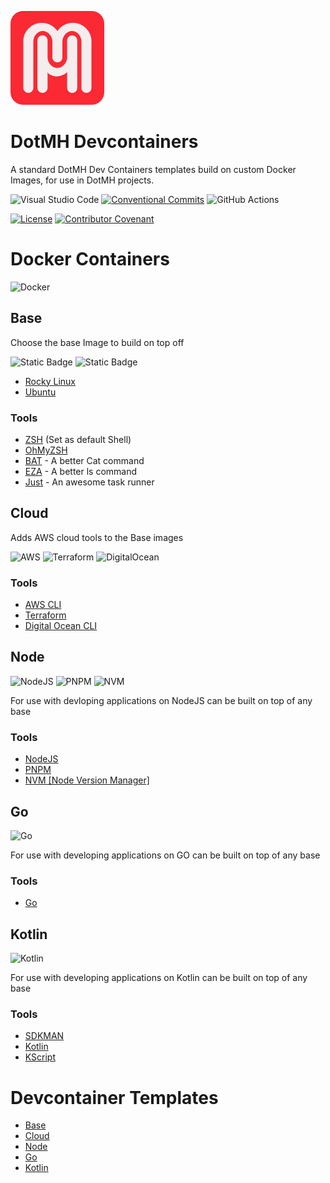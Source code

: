 ![DotMH](https://github.com/dotmh/dotmh/raw/master/logo.png)

# DotMH Devcontainers

A standard DotMH Dev Containers templates build on custom Docker Images, for use in DotMH projects.

![Visual Studio Code](https://img.shields.io/badge/Visual%20Studio%20Code-0078d7.svg?style=for-the-badge&logo=visual-studio-code&logoColor=white)
[![Conventional Commits](https://img.shields.io/badge/Conventional%20Commits-%23FE5196?style=for-the-badge&logo=conventionalcommits&logoColor=white)](https://conventionalcommits.org)
![GitHub Actions](https://img.shields.io/badge/github%20actions-%232671E5.svg?style=for-the-badge&logo=githubactions&logoColor=white)

[![License](https://img.shields.io/badge/License-Apache_2.0-blue.svg?style=for-the-badge&)](https://opensource.org/licenses/Apache-2.0)
[![Contributor Covenant](https://img.shields.io/badge/Contributor%20Covenant-2.1-4baaaa.svg?style=for-the-badge&)](code_of_conduct.md)

# Docker Containers

![Docker](https://img.shields.io/badge/docker-%230db7ed.svg?style=for-the-badge&logo=docker&logoColor=white)

## Base

Choose the base Image to build on top off

![Static Badge](https://img.shields.io/badge/Rocky_Linux-10B981?style=for-the-badge&logo=rockylinux&logoColor=%23FFFFFF)
![Static Badge](https://img.shields.io/badge/Ubuntu-E95420?style=for-the-badge&logo=ubuntu&logoColor=%23FFFFFF)

- [Rocky Linux](https://rockylinux.org/)
- [Ubuntu](https://ubuntu.com/)

### Tools

- [ZSH](https://www.zsh.org/) (Set as default Shell)
- [OhMyZSH](https://ohmyz.sh/)
- [BAT](https://github.com/sharkdp/bat) - A better Cat command
- [EZA](https://github.com/eza-community/eza) - A better ls command
- [Just](https://github.com/casey/just) - An awesome task runner

## Cloud

Adds AWS cloud tools to the Base images

![AWS](https://img.shields.io/badge/AWS-%23FF9900.svg?style=for-the-badge&logo=amazon-aws&logoColor=white)
![Terraform](https://img.shields.io/badge/terraform-%235835CC.svg?style=for-the-badge&logo=terraform&logoColor=white)
![DigitalOcean](https://img.shields.io/badge/DigitalOcean-%230167ff.svg?style=for-the-badge&logo=digitalOcean&logoColor=white)

### Tools

- [AWS CLI](https://docs.aws.amazon.com/cli/latest/userguide/cli-chap-welcome.html)
- [Terraform](https://www.terraform.io/)
- [Digital Ocean CLI](https://docs.digitalocean.com/reference/doctl/)

## Node

![NodeJS](https://img.shields.io/badge/node.js-6DA55F?style=for-the-badge&logo=node.js&logoColor=white)
![PNPM](https://img.shields.io/badge/pnpm-%234a4a4a.svg?style=for-the-badge&logo=pnpm&logoColor=f69220)
![NVM](https://img.shields.io/badge/nvm-F4DD4B.svg?style=for-the-badge&logo=nvm&logoColor=333333)

For use with devloping applications on NodeJS can be built on top of any base

### Tools

- [NodeJS](https://nodejs.org/en)
- [PNPM](https://pnpm.io/)
- [NVM \[Node Version Manager\]](https://github.com/nvm-sh/nvm)

## Go

![Go](https://img.shields.io/badge/go-%2300ADD8.svg?style=for-the-badge&logo=go&logoColor=white)

For use with developing applications on GO can be built on top of any base

### Tools

- [Go](https://go.dev/)

## Kotlin

![Kotlin](https://img.shields.io/badge/kotlin-%237F52FF.svg?style=for-the-badge&logo=kotlin&logoColor=white)

For use with developing applications on Kotlin can be built on top of any base

### Tools

- [SDKMAN](https://sdkman.io/)
- [Kotlin](https://kotlinlang.org/)
- [KScript](https://github.com/kscripting/kscript)

# Devcontainer Templates

- [Base](devcontainers/base/README.md)
- [Cloud](devcontainers/cloud/README.md)
- [Node](devcontainers/node/README.md)
- [Go](devcontainers/go/README.md)
- [Kotlin](devcontainers/kotlin/README.md)
